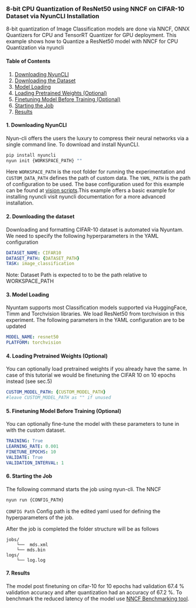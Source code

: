 
### 8-bit CPU Quantization of ResNet50 using NNCF on CIFAR-10 Dataset via NyunCLI Installation

8-bit quantization of Image Classification models are done via NNCF, ONNX Quantizers for CPU and TensorRT Quantizer for GPU deployment. This example shows how to Quantize a ResNet50 model with NNCF for CPU Quantization via nyuncli 
#### Table of Contents 
1. [Downloading NyunCLI](#downloading-nyuncli) 
2. [Downloading the Dataset](#downloading-the-dataset) 
3. [Model Loading](#model-loading) 
4. [Loading Pretrained Weights (Optional)](#loading-pretrained-weights-optional)
5. [Finetuning Model Before Training (Optional)](#finetuning-model-before-training-optional) 
6. [Starting the Job](#starting-the-job) 
7. [Results](#results)
#### 1. Downloading NyunCLI
Nyun-cli offers the users the luxury to compress their neural networks via a single command line. To download and install NyunCLI.
```bash
pip install nyuncli
nyun init {WORKSPACE_PATH} ""
```
Here ``WORKSPACE_PATH`` is the root folder for running the experimentation and ``CUSTOM_DATA_PATH`` defines the path of custom data. The ``YAML_PATH`` is the path of configuration to be used. The base configuration used for this example can be found at [vision scripts]().This example offers a basic example for  installing nyuncli visit nyuncli documentation for a more advanced installation.
#### 2. Downloading the dataset
Downloading and formatting CIFAR-10 dataset is automated via Nyuntam. We need to specify the following hyperparameters in the YAML configuration 
```yaml
DATASET_NAME: CIFAR10
DATASET_PATH: {DATASET_PATH}
TASK: image_classification
``` 
Note: Dataset Path is expected to to be the path relative to WORKSPACE_PATH
#### 3. Model Loading
Nyuntam supports most Classification models supported via HuggingFace, Timm and Torchvision libraries. We load ResNet50 from torchvision in this experiment. The following parameters in the YAML configuration are to be updated
```yaml
MODEL_NAME: resnet50
PLATFORM: torchvision
```
#### 4. Loading Pretrained Weights (Optional)
You can optionally load pretrained weights if you already have the same. In case of this tutorial we would be finetuning the CIFAR 10 on 10 epochs instead (see sec.5)
```yaml
CUSTOM_MODEL_PATH: {CUSTOM_MODEL_PATH}
#leave CUSTOM_MODEL_PATH as "" if unused
```
#### 5. Finetuning Model Before Training (Optional)
You can optionally fine-tune the model with these parameters to tune in with the custom dataset. 
```yaml
TRAINING: True
LEARNING_RATE: 0.001
FINETUNE_EPOCHS: 10
VALIDATE: True
VALIDATION_INTERVAL: 1
```
#### 6. Starting the Job
The following command starts the job using nyun-cli. The NNCF 
```bash
nyun run {CONFIG_PATH}
```
``CONFIG Path`` Config path is the edited yaml used for defining the hyperparameters of the job. 

After the job is completed the folder structure will be as follows
```
jobs/
	└──  mds.xml
	└── mds.bin
logs/
	└── log.log
```
	
####  7. Results

The model post finetuning on cifar-10 for 10 epochs had validation 67.4 % validation accuracy and after quantization had an accuracy of 67.2 %. To benchmark the reduced latency of the model use [NNCF Benchmarking tool](https://docs.openvino.ai/2024/learn-openvino/openvino-samples/benchmark-tool.html).